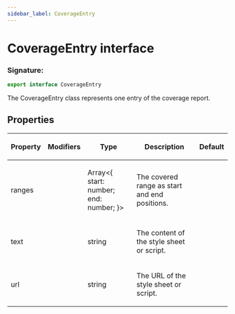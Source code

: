 ```yaml
---
sidebar_label: CoverageEntry
---
```


# CoverageEntry interface

### Signature:

```typescript
export interface CoverageEntry
```

The CoverageEntry class represents one entry of the coverage report.

## Properties

<table><thead><tr><th>

Property

</th><th>

Modifiers

</th><th>

Type

</th><th>

Description

</th><th>

Default

</th></tr></thead>
<tbody><tr><td>

<span id="ranges">ranges</span>

</td><td>

</td><td>

Array&lt;&#123; start: number; end: number; &#125;&gt;

</td><td>

The covered range as start and end positions.

</td><td>

</td></tr>
<tr><td>

<span id="text">text</span>

</td><td>

</td><td>

string

</td><td>

The content of the style sheet or script.

</td><td>

</td></tr>
<tr><td>

<span id="url">url</span>

</td><td>

</td><td>

string

</td><td>

The URL of the style sheet or script.

</td><td>

</td></tr>
</tbody></table>
